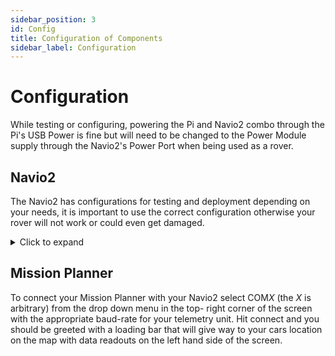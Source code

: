 ```yaml
---
sidebar_position: 3
id: Config
title: Configuration of Components
sidebar_label: Configuration
---
```


# Configuration

While testing or configuring, powering the Pi and Navio2 combo through the Pi's USB Power is fine
but will need to be changed to the Power Module supply through the Navio2's Power Port
when being used as a rover.

## Navio2

The Navio2 has configurations for testing and deployment depending on your needs,
it is important to use the correct configuration otherwise your rover
will not work or could even get damaged.

<details>
  <summary>Click to expand</summary>

  ## Testing Configuration

  When testing, Ardupilot has to be turned off. This can be done by using the command:

  ```
  sudo emlidtool ardupilot
  ```

  From this screen, you should be able to edit some of your settings, such as the state of ardupilot,
  what vehicle you are using, the model of the vehicle, and whether or not you want ardupilot to run on boot.
  you should turn this off if you will be doing testing for multiple sessions otherwise you will have to manually
  turn it off every time you boot your Pi up. For testing purposes, make sure you turn ardupilot off.

   Reload your configuration by typing:
   ```
   sudo systemctl daemon-reload
   ```

  ## Rover Configuration

  When you are ready to drive as an autonomous rover, you will need to turn ardupilot back on. This can be done
  by typing:
  ```
  sudo emlidtool ardupilot
  ```

  then either turning ardupilot on or if you are done testing for the foreseeable future you can let ardupilot
  run on boot so you don't have to manually turn it on every time you boot up your rover.

  Make sure to reload your configuration with:
  ```
  sudo systemctl daemon-reload
  ```

</details>

## Mission Planner

To connect your Mission Planner with your Navio2 select COM*X* (the *X* is arbitrary) from the drop down menu in the top-
right corner of the screen with the appropriate baud-rate for your telemetry unit.
Hit connect and you should be greeted with a loading bar that will give way to
your cars location on the map with data readouts on the left hand side of the screen.

